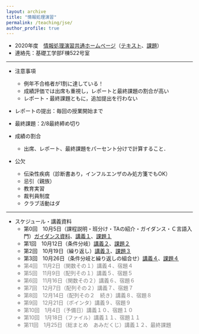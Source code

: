 ```yaml
---
layout: archive
title: "情報処理演習"
permalink: /teaching/jse/
author_profile: true
---
```


* 2020年度　[情報処理演習共通ホームページ](http://www.hlab.sys.es.osaka-u.ac.jp/people/wan/jse/)（[テキスト](http://www.hlab.sys.es.osaka-u.ac.jp/people/wan/jse/text/index.html)、[課題](http://www.hlab.sys.es.osaka-u.ac.jp/people/wan/jse/kadai/index.html)）
* 連絡先：基礎工学部F棟522号室

---

* 注意事項
  * 例年不合格者が1割に達している！
  * 成績評価では出席も重視し，レポートと最終課題の割合が高い
  * レポート・最終課題ともに，追加提出を行わない

* レポートの提出：毎回の授業開始まで
* 最終課題：2/8最終締め切り

* 成績の割合
  * 出席、レポート、最終課題をパーセント分けで計算すること．

* 公欠
  * 伝染性疾病（診断書あり，インフルエンザのみ処方箋でもOK）
  * 忌引（親族）
  * 教育実習
  * 裁判員制度
  * クラブ活動はダ

---

* スケジュール・講義資料
  * 第0回　10月5日（課程説明・班分け・TAの紹介・ガイダンス・Ｃ言語入門）[ガイダンス資料](https://wanweiwei07.github.io/files/guidance.pdf)、[講義１](https://wanweiwei07.github.io/files/jse1.pdf)、[課題１](http://www.hlab.sys.es.osaka-u.ac.jp/people/wan/jse/kadai/kadai01.html)
  * 第1回　10月12日（条件分岐）[講義２](https://wanweiwei07.github.io/files/jse2.pdf)、[課題２](http://www.hlab.sys.es.osaka-u.ac.jp/people/wan/jse/kadai/kadai02.html)
  * 第2回　10月19日（繰り返し）[講義３](https://wanweiwei07.github.io/files/jse3.pdf)、[課題３](http://www.hlab.sys.es.osaka-u.ac.jp/people/wan/jse/kadai/kadai03.html)
  * 第3回　10月26日（条件分岐と繰り返しの組合せ）[講義４](https://wanweiwei07.github.io/files/jse4.pdf)、[課題４](http://www.hlab.sys.es.osaka-u.ac.jp/people/wan/jse/kadai/kadai04.html)
  * <span style="color: gray;">第4回　11月2日（関数その１）講義４、宿題４</span>
  * <span style="color: gray;">第5回　11月9日（配列その１）講義５、宿題５</span>
  * <span style="color: gray;">第6回　11月16日（関数その２）講義６、宿題６</span>
  * <span style="color: gray;">第7回　12月7日（配列その２）講義７、宿題７</span>
  * <span style="color: gray;">第8回　12月14日（配列その２　続き）講義８、宿題８</span>
  * <span style="color: gray;">第9回　12月21日（ポインタ）講義９、宿題９</span>
  * <span style="color: gray;">第10回　1月4日（予備日）講義１０、宿題１０</span>
  * <span style="color: gray;">第10回　1月18日（ファイル）講義１１、宿題１１</span>
  * <span style="color: gray;">第11回　1月25日（総まとめ　あみだくじ）講義１２、最終課題</span>
